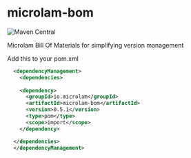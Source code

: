 # microlam-bom

![Maven Central](https://img.shields.io/maven-central/v/io.microlam/microlam-bom)

Microlam Bill Of Materials for simplifying version management

Add this to your pom.xml

```pom.xml
  <dependencyManagement>
    <dependencies>
 
	<dependency>
      <groupId>io.microlam</groupId>
      <artifactId>microlam-bom</artifactId>
      <version>0.5.1</version>
      <type>pom</type>
      <scope>import</scope>
    </dependency>

  </dependencies>
  </dependencyManagement>

```
